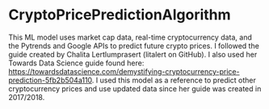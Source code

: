 # CryptoPricePredictionAlgorithm

This ML model uses market cap data, real-time cryptocurrency data, and the Pytrends and Google APIs to predict future crypto prices. I followed the guide created by Chalita Lertlumprasert (litalert on GitHub). I also used her Towards Data Science guide found here: https://towardsdatascience.com/demystifying-cryptocurrency-price-prediction-5fb2b504a110. I used this model as a reference to predict other cryptocurrency prices and use updated data since her guide was created in 2017/2018.
